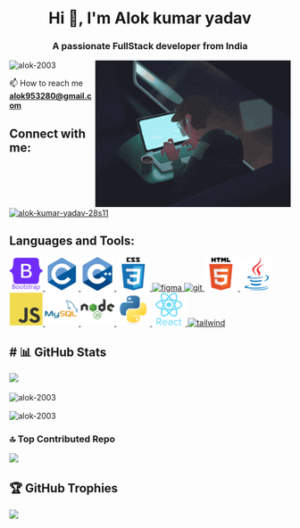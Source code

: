 <!-- ![logo](Banner.png) -->
<!-- <img align="right" alt="coding" height="250px" src="Banner.png"> -->
<h1 align="center">Hi 👋, I'm Alok kumar yadav</h1>
<h3 align="center">A passionate FullStack developer from India</h3>
<img align="right" alt="coding" width="350px" src="coding.gif">

<p align="left"> <img src="https://komarev.com/ghpvc/?username=alok-2003&label=Profile%20views&color=0e75b6&style=flat" alt="alok-2003" /> </p>

 📫 How to reach me **alok953280@gmail.com** 

<h2 align="left">Connect with me:</h2>
<p align="left">
<a href="https://linkedin.com/in/alok-kumar-yadav-28s11" target="blank"><img align="center" src="https://raw.githubusercontent.com/rahuldkjain/github-profile-readme-generator/master/src/images/icons/Social/linked-in-alt.svg" alt="alok-kumar-yadav-28s11" height="60" width="60" /></a>
</p>

<h2 align="left">Languages and Tools:</h2>
<p align="left"> 
<a href="https://getbootstrap.com" target="_blank" rel="noreferrer"> 
  <img src="https://raw.githubusercontent.com/devicons/devicon/master/icons/bootstrap/bootstrap-plain-wordmark.svg" alt="bootstrap" width="60" height="60"/> 
</a> 
<a href="https://www.cprogramming.com/" target="_blank" rel="noreferrer"> 
  <img src="https://raw.githubusercontent.com/devicons/devicon/master/icons/c/c-original.svg" alt="c" width="60" height="60"/> 
</a> 
  <a href="https://www.w3schools.com/cpp/" target="_blank" rel="noreferrer"> 
    <img src="https://raw.githubusercontent.com/devicons/devicon/master/icons/cplusplus/cplusplus-original.svg" alt="cplusplus" width="60" height="60"/> 
  </a> 
  <a href="https://www.w3schools.com/css/" target="_blank" rel="noreferrer"> 
    <img src="https://raw.githubusercontent.com/devicons/devicon/master/icons/css3/css3-original-wordmark.svg" alt="css3" width="60" height="60"/> 
  </a> 
  <a href="https://www.figma.com/" target="_blank" rel="noreferrer"> 
    <img src="https://www.vectorlogo.zone/logos/figma/figma-icon.svg" alt="figma" width="60" height="60"/> 
  </a> 
  <a href="https://git-scm.com/" target="_blank" rel="noreferrer"> 
    <img src="https://www.vectorlogo.zone/logos/git-scm/git-scm-icon.svg" alt="git" width="60" height="60"/> 
  </a> 
  <a href="https://www.w3.org/html/" target="_blank" rel="noreferrer"> 
    <img src="https://raw.githubusercontent.com/devicons/devicon/master/icons/html5/html5-original-wordmark.svg" alt="html5" width="60" height="60"/> 
  </a> 
  <a href="https://www.java.com" target="_blank" rel="noreferrer"> 
    <img src="https://raw.githubusercontent.com/devicons/devicon/master/icons/java/java-original.svg" alt="java" width="60" height="60"/> 
  </a> 
  <a href="https://developer.mozilla.org/en-US/docs/Web/JavaScript" target="_blank" rel="noreferrer"> 
    <img src="https://raw.githubusercontent.com/devicons/devicon/master/icons/javascript/javascript-original.svg" alt="javascript" width="60" height="60"/>  
  </a> 
  <a href="https://www.mysql.com/" target="_blank" rel="noreferrer"> <img src="https://raw.githubusercontent.com/devicons/devicon/master/icons/mysql/mysql-original-wordmark.svg" alt="mysql" width="60" height="60"/> </a>     <a href="https://nodejs.org" target="_blank" rel="noreferrer"> <img src="https://raw.githubusercontent.com/devicons/devicon/master/icons/nodejs/nodejs-original-wordmark.svg" alt="nodejs" width="60" height="60"/> </a> 
  <a href="https://www.python.org" target="_blank" rel="noreferrer"> <img src="https://raw.githubusercontent.com/devicons/devicon/master/icons/python/python-original.svg" alt="python" width="60" height="60"/> </a> 
  <a href="https://reactjs.org/" target="_blank" rel="noreferrer"> <img src="https://raw.githubusercontent.com/devicons/devicon/master/icons/react/react-original-wordmark.svg" alt="react" width="60" height="60"/> </a> 
  <a href="https://tailwindcss.com/" target="_blank" rel="noreferrer"> <img src="https://www.vectorlogo.zone/logos/tailwindcss/tailwindcss-icon.svg" alt="tailwind" width="60" height="60"/> </a> 
</p>

<h2># 📊 GitHub Stats</h2>

![](https://github-readme-stats.vercel.app/api?username=Alok-2003&theme=dark&hide_border=true&include_all_commits=true&count_private=true)<br/>

<p><img align="center" src="https://github-readme-stats.vercel.app/api/top-langs?username=alok-2003&theme=dark&hide_border=true&langs_count=10&show_icons=true&locale=en&layout=compact" alt="alok-2003" /></p>

<p><img align="center" src="https://github-readme-streak-stats.herokuapp.com/?user=alok-2003&theme=dark&hide_border=true&" alt="alok-2003" /></p>

### 🔝 Top Contributed Repo
![](https://github-contributor-stats.vercel.app/api?username=Alok-2003&limit=5&theme=dracula&combine_all_yearly_contributions=true)

<h2>🏆 GitHub Trophies</h2>

![](https://github-profile-trophy.vercel.app/?username=Alok-2003&theme=radical&no-frame=false&no-bg=true&margin-w=4)
